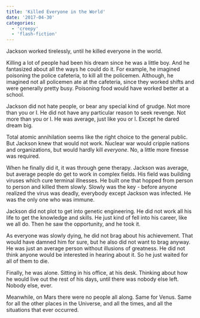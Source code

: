 ```yaml
---
title: 'Killed Everyone in the World'
date: '2017-04-30'
categories:
  - 'creepy'
  - 'flash-fiction'
---
```


Jackson worked tirelessly, until he killed everyone in the world.

<!-- truncate -->


Killing a lot of people had been his dream since he was a little boy. And he
fantasized about all the ways he could do it. For example, he imagined poisoning
the police cafeteria, to kill all the policemen. Although, he imagined not all
policemen ate at the cafeteria, since they worked shifts and were generally
pretty busy. Poisoning food would have worked better at a school.

Jackson did not hate people, or bear any special kind of grudge. Not more than
you or I. He did not have any particular reason to seek revenge. Not more than
you or I. He was average, just like you or I. Except he dared dream big.

Total atomic annihilation seems like the right choice to the general public. But
Jackson knew that would not work. Nuclear war would cripple nations and
organizations, but would hardly kill _everyone_. No, a little more finesse was
required.

When he finally did it, it was through gene therapy. Jackson was average, but
average people do get to work in complex fields. His field was building viruses
which cure terminal illnesses. He built one that hopped from person to person
and killed them slowly. Slowly was the key - before anyone realized the virus
was deadly, everybody except Jackson was infected. He was the only one who was
immune.

Jackson did not plot to get into genetic engineering. He did not work all his
life to get the knowledge and skills. He just kind of fell into his career, like
we all do. Then he saw the opportunity, and he took it.

As everyone was slowly dying, he did not brag about his achievement. That would
have damned him for sure, but he also did not want to brag anyway. He was just
an average person without illusions of greatness. He did not think anyone would
be interested in hearing about it. So he just waited for all of them to die.

Finally, he was alone. Sitting in his office, at his desk. Thinking about how he
would live out the rest of his days, until there was nobody else left. Nobody
else, ever.

Meanwhile, on Mars there were no people all along. Same for Venus. Same for all
the other places in the Universe, and all the times, and all the situations that
ever occurred.
